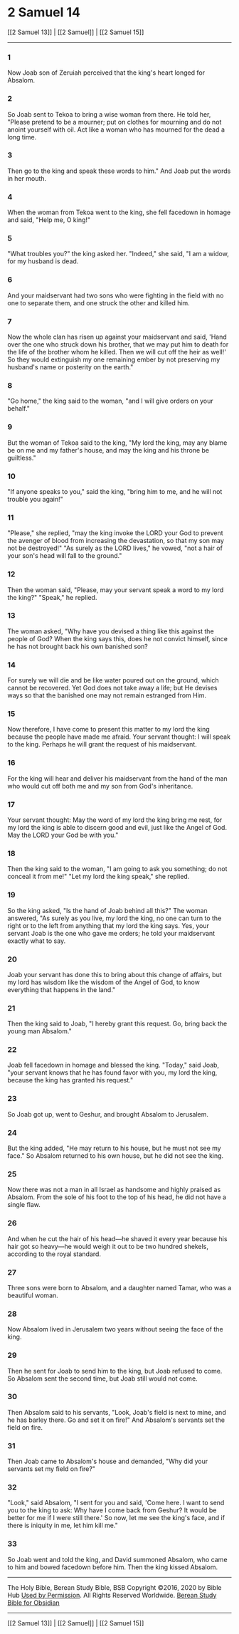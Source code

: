 # 2 Samuel 14

[[2 Samuel 13]] | [[2 Samuel]] | [[2 Samuel 15]]

---

### 1
Now Joab son of Zeruiah perceived that the king's heart longed for Absalom.

### 2
So Joab sent to Tekoa to bring a wise woman from there. He told her, "Please pretend to be a mourner; put on clothes for mourning and do not anoint yourself with oil. Act like a woman who has mourned for the dead a long time.

### 3
Then go to the king and speak these words to him." And Joab put the words in her mouth.

### 4
When the woman from Tekoa went to the king, she fell facedown in homage and said, "Help me, O king!"

### 5
"What troubles you?" the king asked her. "Indeed," she said, "I am a widow, for my husband is dead.

### 6
And your maidservant had two sons who were fighting in the field with no one to separate them, and one struck the other and killed him.

### 7
Now the whole clan has risen up against your maidservant and said, 'Hand over the one who struck down his brother, that we may put him to death for the life of the brother whom he killed. Then we will cut off the heir as well!' So they would extinguish my one remaining ember by not preserving my husband's name or posterity on the earth."

### 8
"Go home," the king said to the woman, "and I will give orders on your behalf."

### 9
But the woman of Tekoa said to the king, "My lord the king, may any blame be on me and my father's house, and may the king and his throne be guiltless."

### 10
"If anyone speaks to you," said the king, "bring him to me, and he will not trouble you again!"

### 11
"Please," she replied, "may the king invoke the LORD your God to prevent the avenger of blood from increasing the devastation, so that my son may not be destroyed!" "As surely as the LORD lives," he vowed, "not a hair of your son's head will fall to the ground."

### 12
Then the woman said, "Please, may your servant speak a word to my lord the king?" "Speak," he replied.

### 13
The woman asked, "Why have you devised a thing like this against the people of God? When the king says this, does he not convict himself, since he has not brought back his own banished son?

### 14
For surely we will die and be like water poured out on the ground, which cannot be recovered. Yet God does not take away a life; but He devises ways so that the banished one may not remain estranged from Him.

### 15
Now therefore, I have come to present this matter to my lord the king because the people have made me afraid. Your servant thought: I will speak to the king. Perhaps he will grant the request of his maidservant.

### 16
For the king will hear and deliver his maidservant from the hand of the man who would cut off both me and my son from God's inheritance.

### 17
Your servant thought: May the word of my lord the king bring me rest, for my lord the king is able to discern good and evil, just like the Angel of God. May the LORD your God be with you."

### 18
Then the king said to the woman, "I am going to ask you something; do not conceal it from me!" "Let my lord the king speak," she replied.

### 19
So the king asked, "Is the hand of Joab behind all this?" The woman answered, "As surely as you live, my lord the king, no one can turn to the right or to the left from anything that my lord the king says. Yes, your servant Joab is the one who gave me orders; he told your maidservant exactly what to say.

### 20
Joab your servant has done this to bring about this change of affairs, but my lord has wisdom like the wisdom of the Angel of God, to know everything that happens in the land."

### 21
Then the king said to Joab, "I hereby grant this request. Go, bring back the young man Absalom."

### 22
Joab fell facedown in homage and blessed the king. "Today," said Joab, "your servant knows that he has found favor with you, my lord the king, because the king has granted his request."

### 23
So Joab got up, went to Geshur, and brought Absalom to Jerusalem.

### 24
But the king added, "He may return to his house, but he must not see my face." So Absalom returned to his own house, but he did not see the king.

### 25
Now there was not a man in all Israel as handsome and highly praised as Absalom. From the sole of his foot to the top of his head, he did not have a single flaw.

### 26
And when he cut the hair of his head—he shaved it every year because his hair got so heavy—he would weigh it out to be two hundred shekels, according to the royal standard.

### 27
Three sons were born to Absalom, and a daughter named Tamar, who was a beautiful woman.

### 28
Now Absalom lived in Jerusalem two years without seeing the face of the king.

### 29
Then he sent for Joab to send him to the king, but Joab refused to come. So Absalom sent the second time, but Joab still would not come.

### 30
Then Absalom said to his servants, "Look, Joab's field is next to mine, and he has barley there. Go and set it on fire!" And Absalom's servants set the field on fire.

### 31
Then Joab came to Absalom's house and demanded, "Why did your servants set my field on fire?"

### 32
"Look," said Absalom, "I sent for you and said, 'Come here. I want to send you to the king to ask: Why have I come back from Geshur? It would be better for me if I were still there.' So now, let me see the king's face, and if there is iniquity in me, let him kill me."

### 33
So Joab went and told the king, and David summoned Absalom, who came to him and bowed facedown before him. Then the king kissed Absalom.

---

The Holy Bible, Berean Study Bible, BSB
Copyright ©2016, 2020 by Bible Hub
[Used by Permission](https://berean.bible/terms.htm). All Rights Reserved Worldwide.
[Berean Study Bible for Obsidian](https://github.com/gapmiss/berean-study-bible-for-obsidian)

---

[[2 Samuel 13]] | [[2 Samuel]] | [[2 Samuel 15]]

